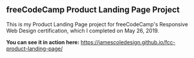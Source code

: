 ## freeCodeCamp Product Landing Page Project

This is my Product Landing Page project for freeCodeCamp's Responsive Web Design certification, which I completed on May 26, 2019. 

**You can see it in action here:** https://jamescoledesign.github.io/fcc-product-landing-page/